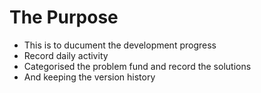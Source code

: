 The Purpose
===========

* This is to ducument the development progress
* Record daily activity
* Categorised the problem fund and record the solutions
* And keeping the version history